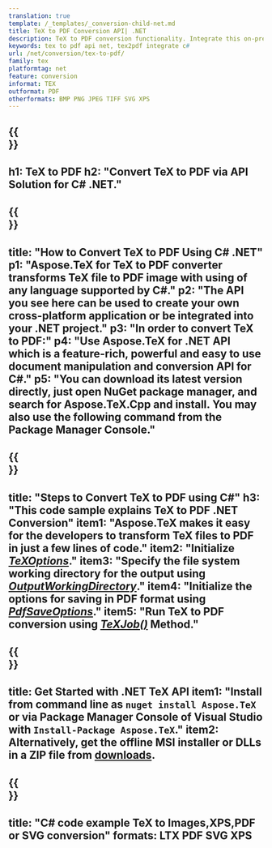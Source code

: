 ```yaml
---
translation: true
template: /_templates/_conversion-child-net.md
title: TeX to PDF Conversion API| .NET
description: TeX to PDF conversion functionality. Integrate this on-premise .NET library into your project or use cross-platform applications to convert TeX to PDF.
keywords: tex to pdf api net, tex2pdf integrate c#
url: /net/conversion/tex-to-pdf/
family: tex
platformtag: net
feature: conversion
informat: TEX
outformat: PDF
otherformats: BMP PNG JPEG TIFF SVG XPS
---
```



{{<section banner>}}
---
h1: TeX to PDF
h2: "Convert TeX to PDF via API Solution for C# .NET."
---

{{<section overview>}}
---
title: "How to Convert TeX to PDF Using C# .NET"
p1: "Aspose.TeX for TeX to PDF converter transforms TeX file to PDF image with using of any language supported by C#."
p2: "The API you see here can be used to create your own cross-platform application or be integrated into your .NET project."
p3: "In order to convert TeX to PDF:"
p4: "Use Aspose.TeX for .NET API which is a feature-rich, powerful and easy to use document manipulation and conversion API for C#."
p5: "You can download its latest version directly, just open NuGet package manager, and search for Aspose.TeX.Cpp and install. You may also use the following command from the Package Manager Console."
---

{{<section feature1>}}
---
title: "Steps to Convert TeX to PDF using C#"
h3: "This code sample explains TeX to PDF .NET Conversion"
item1: "Aspose.TeX makes it easy for the developers to transform TeX files to PDF in just a few lines of code."
item2: "Initialize [*TeXOptions*](https://reference.aspose.com/tex/net/aspose.tex/texoptions/)."
item3: "Specify the file system working directory for the output using [*OutputWorkingDirectory*](https://reference.aspose.com/tex/net/aspose.tex/texoptions/outputworkingdirectory/)."
item4: "Initialize the options for saving in PDF format using [*PdfSaveOptions*](https://reference.aspose.com/tex/net/aspose.tex.presentation.image/pdfsaveoptions/)."
item5: "Run TeX to PDF conversion using [*TeXJob()*](https://reference.aspose.com/tex/net/aspose.tex/texjob/) Method."
---

{{<section feature2>}}
---
title: Get Started with .NET TeX API
item1: "Install from command line as ```nuget install Aspose.TeX``` or via Package Manager Console of Visual Studio with ```Install-Package Aspose.TeX```."
item2: Alternatively, get the offline MSI installer or DLLs in a ZIP file from [downloads](https://releases.aspose.com/tex/net).
---

{{<section widget>}}
---
title: "C# code example TeX to Images,XPS,PDF or SVG conversion"
formats: LTX PDF SVG XPS
---